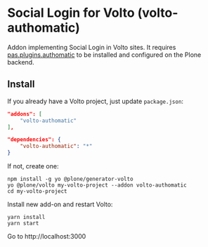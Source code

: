 # Social Login for Volto (volto-authomatic)


Addon implementing Social Login in Volto sites. It requires [pas.plugins.authomatic](https://github.com/collective/pas.plugins.authomatic/) to be installed and configured on the Plone backend.

## Install

If you already have a Volto project, just update `package.json`:

```JSON
"addons": [
    "volto-authomatic"
],

"dependencies": {
    "volto-authomatic": "*"
}
```

If not, create one:

```shell
npm install -g yo @plone/generator-volto
yo @plone/volto my-volto-project --addon volto-authomatic
cd my-volto-project
```

Install new add-on and restart Volto:

```shell
yarn install
yarn start
```

Go to http://localhost:3000